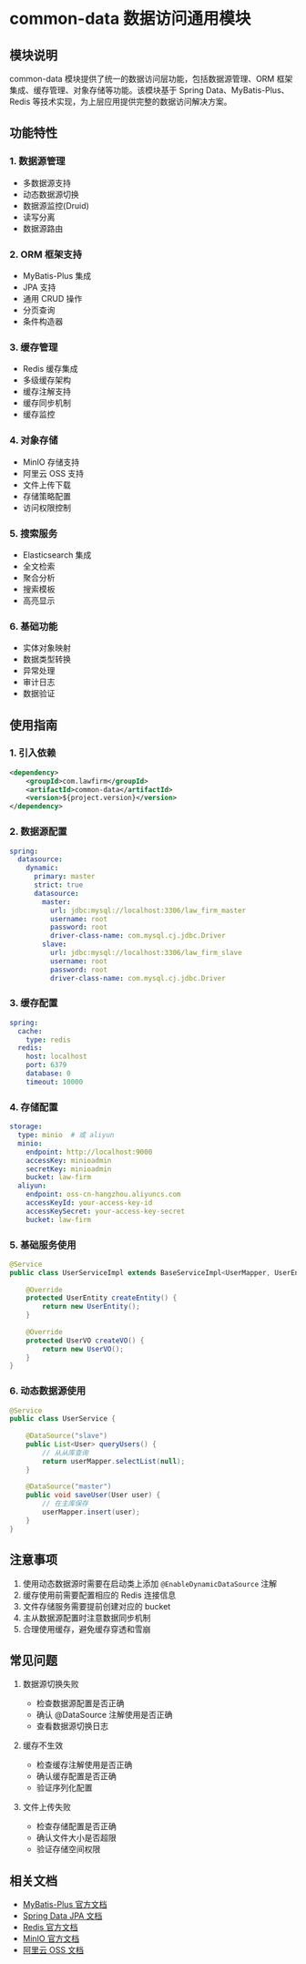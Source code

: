 # common-data 数据访问通用模块

## 模块说明
common-data 模块提供了统一的数据访问层功能，包括数据源管理、ORM 框架集成、缓存管理、对象存储等功能。该模块基于 Spring Data、MyBatis-Plus、Redis 等技术实现，为上层应用提供完整的数据访问解决方案。

## 功能特性

### 1. 数据源管理
- 多数据源支持
- 动态数据源切换
- 数据源监控(Druid)
- 读写分离
- 数据源路由

### 2. ORM 框架支持
- MyBatis-Plus 集成
- JPA 支持
- 通用 CRUD 操作
- 分页查询
- 条件构造器

### 3. 缓存管理
- Redis 缓存集成
- 多级缓存架构
- 缓存注解支持
- 缓存同步机制
- 缓存监控

### 4. 对象存储
- MinIO 存储支持
- 阿里云 OSS 支持
- 文件上传下载
- 存储策略配置
- 访问权限控制

### 5. 搜索服务
- Elasticsearch 集成
- 全文检索
- 聚合分析
- 搜索模板
- 高亮显示

### 6. 基础功能
- 实体对象映射
- 数据类型转换
- 异常处理
- 审计日志
- 数据验证

## 使用指南

### 1. 引入依赖
```xml
<dependency>
    <groupId>com.lawfirm</groupId>
    <artifactId>common-data</artifactId>
    <version>${project.version}</version>
</dependency>
```

### 2. 数据源配置
```yaml
spring:
  datasource:
    dynamic:
      primary: master
      strict: true
      datasource:
        master:
          url: jdbc:mysql://localhost:3306/law_firm_master
          username: root
          password: root
          driver-class-name: com.mysql.cj.jdbc.Driver
        slave:
          url: jdbc:mysql://localhost:3306/law_firm_slave
          username: root
          password: root
          driver-class-name: com.mysql.cj.jdbc.Driver
```

### 3. 缓存配置
```yaml
spring:
  cache:
    type: redis
  redis:
    host: localhost
    port: 6379
    database: 0
    timeout: 10000
```

### 4. 存储配置
```yaml
storage:
  type: minio  # 或 aliyun
  minio:
    endpoint: http://localhost:9000
    accessKey: minioadmin
    secretKey: minioadmin
    bucket: law-firm
  aliyun:
    endpoint: oss-cn-hangzhou.aliyuncs.com
    accessKeyId: your-access-key-id
    accessKeySecret: your-access-key-secret
    bucket: law-firm
```

### 5. 基础服务使用
```java
@Service
public class UserServiceImpl extends BaseServiceImpl<UserMapper, UserEntity, UserVO> {
    
    @Override
    protected UserEntity createEntity() {
        return new UserEntity();
    }
    
    @Override
    protected UserVO createVO() {
        return new UserVO();
    }
}
```

### 6. 动态数据源使用
```java
@Service
public class UserService {
    
    @DataSource("slave")
    public List<User> queryUsers() {
        // 从从库查询
        return userMapper.selectList(null);
    }
    
    @DataSource("master")
    public void saveUser(User user) {
        // 在主库保存
        userMapper.insert(user);
    }
}
```

## 注意事项
1. 使用动态数据源时需要在启动类上添加 `@EnableDynamicDataSource` 注解
2. 缓存使用前需要配置相应的 Redis 连接信息
3. 文件存储服务需要提前创建对应的 bucket
4. 主从数据源配置时注意数据同步机制
5. 合理使用缓存，避免缓存穿透和雪崩

## 常见问题
1. 数据源切换失败
   - 检查数据源配置是否正确
   - 确认 @DataSource 注解使用是否正确
   - 查看数据源切换日志

2. 缓存不生效
   - 检查缓存注解使用是否正确
   - 确认缓存配置是否正确
   - 验证序列化配置

3. 文件上传失败
   - 检查存储配置是否正确
   - 确认文件大小是否超限
   - 验证存储空间权限

## 相关文档
- [MyBatis-Plus 官方文档](https://baomidou.com/)
- [Spring Data JPA 文档](https://docs.spring.io/spring-data/jpa/docs/current/reference/html/)
- [Redis 官方文档](https://redis.io/documentation)
- [MinIO 官方文档](https://docs.min.io/)
- [阿里云 OSS 文档](https://help.aliyun.com/document_detail/31817.html) 